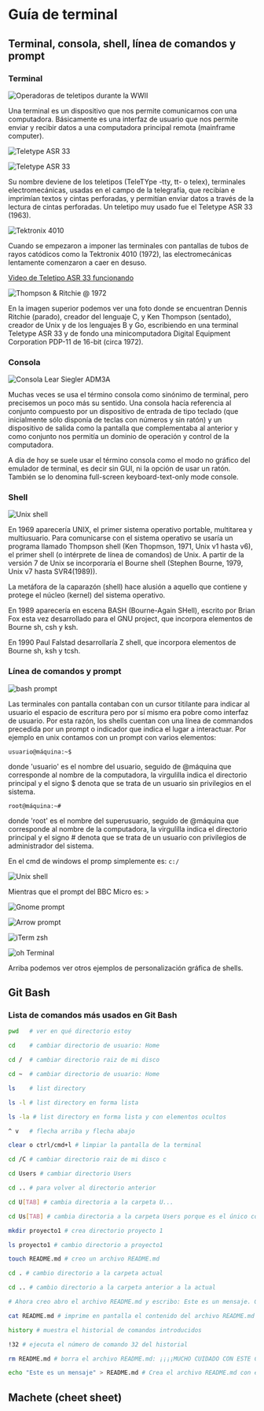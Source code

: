 # Guía de terminal

## Terminal, consola, shell, línea de comandos y prompt

### Terminal

![Operadoras de teletipos durante la WWII](./images/WACsOperateTeletype.jpg)

Una terminal es un dispositivo que nos permite comunicarnos con una computadora. Básicamente es una interfaz de usuario que nos permite enviar y recibir datos a una computadora principal remota (mainframe computer).

![Teletype ASR 33](./images/Teletype-33-full.jpg)

![Teletype ASR 33](./images/Teletype%20Model%20ASR-33.jpg)

Su nombre deviene de los teletipos (TeleTYpe -tty, tt- o telex), terminales electromecánicas, usadas en el campo de la telegrafía, que recibían e imprimían textos y cintas perforadas, y permitían enviar datos a través de la lectura de cintas perforadas. Un teletipo muy usado fue el Teletype ASR 33 (1963).

![Tektronix 4010](./images/Tektronix_4010_DSC_0056.jpg)

Cuando se empezaron a imponer las terminales con pantallas de tubos de rayos catódicos como la Tektronix 4010 (1972), las electromecánicas lentamente comenzaron a caer en desuso.

[Video de Teletipo ASR 33 funcionando](https://youtu.be/S81GyMKH7zw)

![Thompson & Ritchie @ 1972](./images/Dennis%20Ritchie%20y%20Ken%20Thompson%20y%20el%20SO%20Unix%20en%201972.jpg)

En la imagen superior podemos ver una foto donde se encuentran Dennis Ritchie (parado), creador del lenguaje C, y Ken Thompson (sentado), creador de Unix y de los lenguajes B y Go, escribiendo en una terminal Teletype ASR 33 y de fondo una minicomputadora Digital Equipment Corporation PDP-11 de 16-bit (circa 1972).

### Consola

![Consola Lear Siegler ADM3A](./images/Lear%20Siegler%20ADM%203A%20Dumb%20console.jpg)

Muchas veces se usa el término consola como sinónimo de terminal, pero precisemos un poco más su sentido. Una consola hacía referencia al conjunto compuesto por un dispositivo de entrada de tipo teclado (que inicialmente sólo disponía de teclas con números y sin ratón) y un dispositivo de salida como la pantalla que complementaba al anterior y como conjunto nos permitía un dominio de operación y control de la computadora.

A día de hoy se suele usar el término consola como el modo no gráfico del emulador de terminal, es decir sin GUI, ni la opción de usar un ratón. También se lo denomina full-screen keyboard-text-only mode console.

### Shell

![Unix shell](./images/unix-shell.jpeg)

En 1969 aparecería UNIX, el primer sistema operativo portable, multitarea y multiusuario. Para comunicarse con el sistema operativo se usaría un programa llamado Thompson shell (Ken Thopmson, 1971, Unix v1 hasta v6), el primer shell (o intérprete de línea de comandos) de Unix. A partir de la versión 7 de Unix se incorporaría el Bourne shell (Stephen Bourne, 1979, Unix v7 hasta SVR4(1989)).

La metáfora de la caparazón (shell) hace alusión a aquello que contiene y protege el núcleo (kernel) del sistema operativo.

En 1989 aparecería en escena BASH (Bourne-Again SHell), escrito por Brian Fox esta vez desarrollado para el GNU project, que incorpora elementos de Bourne sh, csh y ksh.

En 1990 Paul Falstad desarrollaría Z shell, que incorpora elementos de Bourne sh, ksh y tcsh.

### Línea de comandos y prompt

![bash prompt](./images/linux-bash-prompt.jpg)

Las terminales con pantalla contaban con un cursor titilante para indicar al usuario el espacio de escritura pero por sí mismo era pobre como interfaz de usuario. Por esta razón, los shells cuentan con una línea de commandos precedida por un prompt o indicador que indica el lugar a interactuar. Por ejemplo en unix contamos con un prompt con varios elementos:

`usuario@máquina:~$`

donde 'usuario' es el nombre del usuario, seguido de @máquina que corresponde al nombre de la computadora, la virgulilla indica el directorio principal y el signo $ denota que se trata de un usuario sin privilegios en el sistema.

`root@máquina:~#`

donde 'root' es el nombre del superusuario, seguido de @máquina que corresponde al nombre de la computadora, la virgulilla indica el directorio principal y el signo # denota que se trata de un usuario con privilegios de administrador del sistema.

En el cmd de windows el promp simplemente es: `c:/`

![Unix shell](./images/Hard_reset_BBC_Micro_32K_Acorn_DFS.gif)

Mientras que el prompt del BBC Micro es: `>`

![Gnome prompt](./images/640px-Linux_command-line._Bash._GNOME_Terminal._screenshot.png)

![Arrow prompt](./images/CmderPrompt.png)

![iTerm zsh](./images/iterminal-zsh.jpg)

![oh Terminal](./images/terminal-oh-final-2.png)

Arriba podemos ver otros ejemplos de personalización gráfica de shells.

## Git Bash

### Lista de comandos más usados en Git Bash

```bash
pwd   # ver en qué directorio estoy

cd    # cambiar directorio de usuario: Home

cd /  # cambiar directorio raiz de mi disco

cd ~  # cambiar directorio de usuario: Home

ls    # list directory

ls -l # list directory en forma lista

ls -la # list directory en forma lista y con elementos ocultos

^ v   # flecha arriba y flecha abajo

clear o ctrl/cmd+l # limpiar la pantalla de la terminal

cd /C # cambiar directorio raiz de mi disco c

cd Users # cambiar directorio Users

cd .. # para volver al directorio anterior

cd U[TAB] # cambia directoria a la carpeta U...

cd Us[TAB] # cambia directoria a la carpeta Users porque es el único con esas dos letras

mkdir proyecto1 # crea directorio proyecto 1

ls proyecto1 # cambio directorio a proyecto1

touch README.md # creo un archivo README.md

cd . # cambio directorio a la carpeta actual

cd .. # cambio directorio a la carpeta anterior a la actual

# Ahora creo abro el archivo README.md y escribo: Este es un mensaje. Guardo.

cat README.md # imprime en pantalla el contenido del archivo README.md

history # muestra el historial de comandos introducidos

!32 # ejecuta el número de comando 32 del historial

rm README.md # borra el archivo README.md: ¡¡¡¡MUCHO CUIDADO CON ESTE COMANDO!!!!

echo "Este es un mensaje" > README.md # Crea el archivo README.md con el texto
```

## Machete (cheet sheet)
